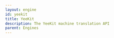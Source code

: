 ```yaml
---
layout: engine
id: yeekit
title: YeeKit
description: The YeeKit machine translation API
parent: Engines
---
```

